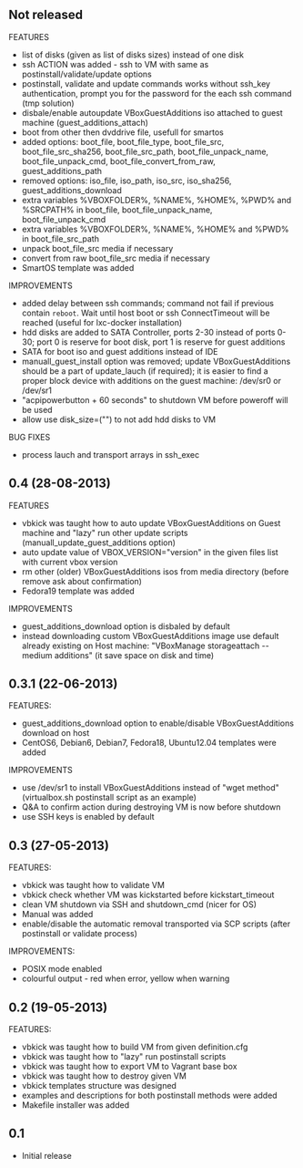 ## Not released

FEATURES
 - list of disks (given as list of disks sizes) instead of one disk
 - ssh ACTION was added - ssh to VM with same as postinstall/validate/update options
 - postinstall, validate and update commands works without ssh_key authentication, prompt you for the password for the each ssh command (tmp solution)
 - disbale/enable autoupdate VBoxGuestAdditions iso attached to guest machine (guest_additions_attach)
 - boot from other then dvddrive file, usefull for smartos
 - added options: boot_file, boot_file_type, boot_file_src, boot_file_src_sha256, boot_file_src_path, boot_file_unpack_name, boot_file_unpack_cmd, boot_file_convert_from_raw, guest_additions_path
 - removed options: iso_file, iso_path, iso_src, iso_sha256, guest_additions_download
 - extra variables %VBOXFOLDER%, %NAME%, %HOME%, %PWD% and %SRCPATH% in boot_file, boot_file_unpack_name, boot_file_unpack_cmd
 - extra variables %VBOXFOLDER%, %NAME%, %HOME% and %PWD% in boot_file_src_path
 - unpack boot_file_src media if necessary
 - convert from raw boot_file_src media if necessary
 - SmartOS template was added

IMPROVEMENTS
 - added delay between ssh commands; command not fail if previous contain `reboot`. Wait until host boot or ssh ConnectTimeout will be reached (useful for lxc-docker installation)
 - hdd disks are added to SATA Controller, ports 2-30 instead of ports 0-30; port 0 is reserve for boot disk, port 1 is reserve for guest additions
 - SATA for boot iso and guest additions instead of IDE
 - manuall_guest_install option was removed; update VBoxGuestAdditions should be a part of update_lauch (if required); it is easier to find a proper block device with additions on the guest machine: /dev/sr0 or /dev/sr1
 - "acpipowerbutton + 60 seconds" to shutdown VM before poweroff will be used
 - allow use disk_size=("") to not add hdd disks to VM

BUG FIXES
 - process lauch and transport arrays in ssh_exec

## 0.4 (28-08-2013)

FEATURES
 - vbkick was taught how to auto update VBoxGuestAdditions on Guest machine and "lazy" run other update scripts (manuall_update_guest_additions option)
 - auto update value of VBOX_VERSION="version" in the given files list with current vbox version
 - rm other (older) VBoxGuestAdditions isos from media directory (before remove ask about confirmation)
 - Fedora19 template was added

IMPROVEMENTS
 - guest_additions_download option is disbaled by default
 - instead downloading custom VBoxGuestAdditions image use default already existing on Host machine: "VBoxManage storageattach --medium additions" (it save space on disk and time)

## 0.3.1 (22-06-2013)

FEATURES:
 - guest_additions_download option to enable/disable VBoxGuestAdditions download on host
 - CentOS6, Debian6, Debian7, Fedora18, Ubuntu12.04 templates were added

IMPROVEMENTS
 - use /dev/sr1 to install VBoxGuestAdditions instead of "wget method" (virtualbox.sh postinstall script as an example)
 - Q&A to confirm action during destroying VM is now before shutdown
 - use SSH keys is enabled by default

## 0.3 (27-05-2013)

FEATURES:
 - vbkick was taught how to validate VM
 - vbkick check whether VM was kickstarted before kickstart_timeout
 - clean VM shutdown via SSH and shutdown_cmd (nicer for OS)
 - Manual was added
 - enable/disable the automatic removal transported via SCP scripts (after postinstall or validate process)

IMPROVEMENTS:
 - POSIX mode enabled
 - colourful output - red when error, yellow when warning

## 0.2 (19-05-2013)

FEATURES:
 - vbkick was taught how to build VM from given definition.cfg
 - vbkick was taught how to "lazy" run postinstall scripts
 - vbkick was taught how to export VM to Vagrant base box
 - vbkick was taught how to destroy given VM
 - vbkick templates structure was designed
 - examples and descriptions for both postinstall methods were added
 - Makefile installer was added

## 0.1 
 - Initial release
